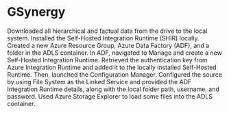 # GSynergy
Downloaded all hierarchical and factual data from the drive to the local system.
Installed the Self-Hosted Integration Runtime (SHIR) locally.
Created a new Azure Resource Group, Azure Data Factory (ADF), and a folder in the ADLS container.
In ADF, navigated to Manage and create a new Self-Hosted Integration Runtime. Retrieved the authentication key from Azure Integration Runtime and added it to the locally installed Self-Hosted Runtime. Then, launched the Configuration Manager.
Configured the source by using File System as the Linked Service and provided the ADF Integration Runtime details, along with the local folder path, username, and password.
Used Azure Storage Explorer to load some files into the ADLS container.
